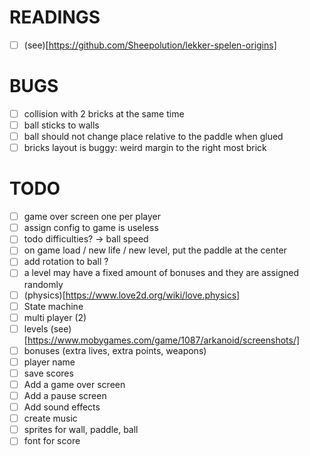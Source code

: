 # READINGS
- [ ] (see)[https://github.com/Sheepolution/lekker-spelen-origins]
# BUGS
- [ ] collision with 2 bricks at the same time
- [ ] ball sticks to walls
- [ ] ball should not change place relative to the paddle when glued 
- [ ] bricks layout is buggy: weird margin to the right most brick

# TODO
- [ ] game over screen one per player
- [ ] assign config to game is useless
- [ ] todo difficulties? -> ball speed
- [ ] on game load / new life / new level, put the paddle at the center
- [ ] add rotation to ball ?
- [ ] a level may have a fixed amount of bonuses and they are assigned randomly
- [ ] (physics)[https://www.love2d.org/wiki/love.physics]
- [ ] State machine
- [ ] multi player (2)
- [ ] levels (see)[https://www.mobygames.com/game/1087/arkanoid/screenshots/]
- [ ] bonuses (extra lives, extra points, weapons)
- [ ] player name
- [ ] save scores
- [ ] Add a game over screen
- [ ] Add a pause screen
- [ ] Add sound effects
- [ ] create music
- [ ] sprites for wall, paddle, ball
- [ ] font for score
